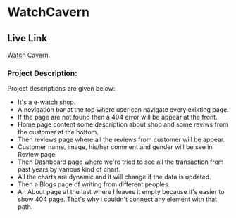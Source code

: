 # WatchCavern



## Live Link

[Watch Cavern](https://glittering-cupcake-435518.netlify.app/).



### Project Description:

Project descriptions are given below:

* It's a e-watch shop.
* A nevigation bar at the top where user can navigate every exixting page.
* If the page are not found then a 404 error will be appear at the front.
* Home page content some description about shop and some reviws from the customer at the bottom.
* Then reviews page where all the reviews from customer will be appear.
* Customer name, image, his/her comment and gender will be see in Review page.
* Then Dashboard page where we're tried to see all the transaction from past years by various kind of chart.
* All the charts are dynamic and it will change if the data is updated.
* Then a Blogs page of writing from different peoples.
* An About page at the last where I leaves it empty because it's easier to show 404 page. That's why i couldn't connect any element with that path. 



    